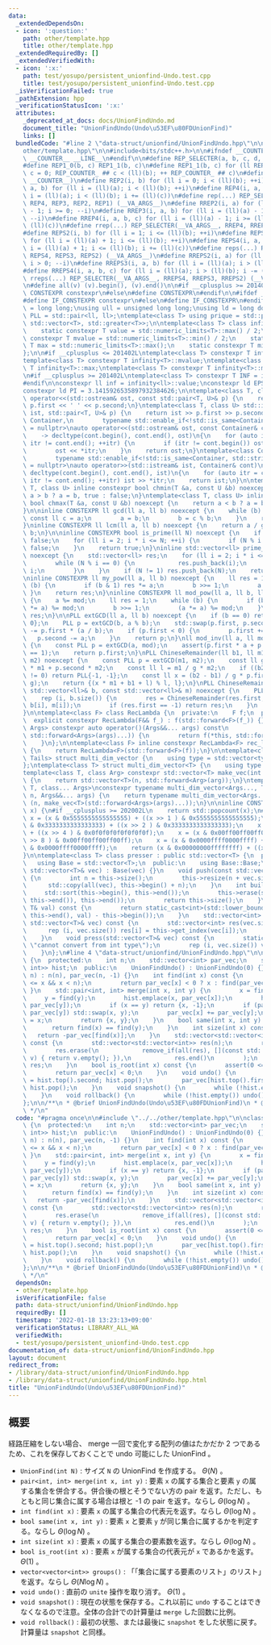 ```yaml
---
data:
  _extendedDependsOn:
  - icon: ':question:'
    path: other/template.hpp
    title: other/template.hpp
  _extendedRequiredBy: []
  _extendedVerifiedWith:
  - icon: ':x:'
    path: test/yosupo/persistent_unionfind-Undo.test.cpp
    title: test/yosupo/persistent_unionfind-Undo.test.cpp
  _isVerificationFailed: true
  _pathExtension: hpp
  _verificationStatusIcon: ':x:'
  attributes:
    _deprecated_at_docs: docs/UnionFindUndo.md
    document_title: "UnionFindUndo(Undo\u53EF\u80FDUnionFind)"
    links: []
  bundledCode: "#line 2 \"data-struct/unionfind/UnionFindUndo.hpp\"\n\n#line 2 \"\
    other/template.hpp\"\n\n#include<bits/stdc++.h>\n\n#ifndef __COUNTER__\n#define\
    \ __COUNTER__ __LINE__\n#endif\n\n#define REP_SELECTER(a, b, c, d, e, ...) e\n\
    #define REP1_0(b, c) REP1_1(b, c)\n#define REP1_1(b, c) for (ll REP_COUNTER_ ##\
    \ c = 0; REP_COUNTER_ ## c < (ll)(b); ++ REP_COUNTER_ ## c)\n#define REP1(b) REP1_0(b,\
    \ __COUNTER__)\n#define REP2(i, b) for (ll i = 0; i < (ll)(b); ++i)\n#define REP3(i,\
    \ a, b) for (ll i = (ll)(a); i < (ll)(b); ++i)\n#define REP4(i, a, b, c) for (ll\
    \ i = (ll)(a); i < (ll)(b); i += (ll)(c))\n#define rep(...) REP_SELECTER(__VA_ARGS__,\
    \ REP4, REP3, REP2, REP1) (__VA_ARGS__)\n#define RREP2(i, a) for (ll i = (ll)(a)\
    \ - 1; i >= 0; --i)\n#define RREP3(i, a, b) for (ll i = (ll)(a) - 1; i >= (ll)(b);\
    \ --i)\n#define RREP4(i, a, b, c) for (ll i = (ll)(a) - 1; i >= (ll)(b); i -=\
    \ (ll)(c))\n#define rrep(...) REP_SELECTER(__VA_ARGS__, RREP4, RREP3, RREP2) (__VA_ARGS__)\n\
    #define REPS2(i, b) for (ll i = 1; i <= (ll)(b); ++i)\n#define REPS3(i, a, b)\
    \ for (ll i = (ll)(a) + 1; i <= (ll)(b); ++i)\n#define REPS4(i, a, b, c) for (ll\
    \ i = (ll)(a) + 1; i <= (ll)(b); i += (ll)(c))\n#define reps(...) REP_SELECTER(__VA_ARGS__,\
    \ REPS4, REPS3, REPS2) (__VA_ARGS__)\n#define RREPS2(i, a) for (ll i = (ll)(a);\
    \ i > 0; --i)\n#define RREPS3(i, a, b) for (ll i = (ll)(a); i > (ll)(b); --i)\n\
    #define RREPS4(i, a, b, c) for (ll i = (ll)(a); i > (ll)(b); i -= (ll)(c))\n#define\
    \ rreps(...) REP_SELECTER(__VA_ARGS__, RREPS4, RREPS3, RREPS2) (__VA_ARGS__)\n\
    \n#define all(v) (v).begin(), (v).end()\n\n#if __cplusplus >= 201402L\n#define\
    \ CONSTEXPR constexpr\n#else\n#define CONSTEXPR\n#endif\n\n#ifdef __cpp_if_constexpr\n\
    #define IF_CONSTEXPR constexpr\n#else\n#define IF_CONSTEXPR\n#endif\n\nusing ll\
    \ = long long;\nusing ull = unsigned long long;\nusing ld = long double;\nusing\
    \ PLL = std::pair<ll, ll>;\ntemplate<class T> using prique = std::priority_queue<T,\
    \ std::vector<T>, std::greater<T>>;\n\ntemplate<class T> class infinity {\n  public:\n\
    \    static constexpr T value = std::numeric_limits<T>::max() / 2;\n    static\
    \ constexpr T mvalue = std::numeric_limits<T>::min() / 2;\n    static constexpr\
    \ T max = std::numeric_limits<T>::max();\n    static constexpr T min = std::numeric_limits<T>::min();\n\
    };\n\n#if __cplusplus <= 201402L\ntemplate<class T> constexpr T infinity<T>::value;\n\
    template<class T> constexpr T infinity<T>::mvalue;\ntemplate<class T> constexpr\
    \ T infinity<T>::max;\ntemplate<class T> constexpr T infinity<T>::min;\n#endif\n\
    \n#if __cplusplus >= 201402L\ntemplate<class T> constexpr T INF = infinity<T>::value;\n\
    #endif\n\nconstexpr ll inf = infinity<ll>::value;\nconstexpr ld EPS = 1e-8;\n\
    constexpr ld PI = 3.1415926535897932384626;\n\ntemplate<class T, class U> std::ostream&\
    \ operator<<(std::ostream& ost, const std::pair<T, U>& p) {\n    return ost <<\
    \ p.first << ' ' << p.second;\n}\ntemplate<class T, class U> std::istream& operator>>(std::istream&\
    \ ist, std::pair<T, U>& p) {\n    return ist >> p.first >> p.second;\n}\n\ntemplate<class\
    \ Container,\n        typename std::enable_if<!std::is_same<Container, std::string>::value>::type*\
    \ = nullptr>\nauto operator<<(std::ostream& ost, const Container& cont)\n    \
    \    -> decltype(cont.begin(), cont.end(), ost)\n{\n    for (auto itr = cont.begin();\
    \ itr != cont.end(); ++itr) {\n        if (itr != cont.begin()) ost << ' ';\n\
    \        ost << *itr;\n    }\n    return ost;\n}\ntemplate<class Container,\n\
    \        typename std::enable_if<!std::is_same<Container, std::string>::value>::type*\
    \ = nullptr>\nauto operator>>(std::istream& ist, Container& cont)\n        ->\
    \ decltype(cont.begin(), cont.end(), ist)\n{\n    for (auto itr = cont.begin();\
    \ itr != cont.end(); ++itr) ist >> *itr;\n    return ist;\n}\n\ntemplate<class\
    \ T, class U> inline constexpr bool chmin(T &a, const U &b) noexcept {\n    return\
    \ a > b ? a = b, true : false;\n}\ntemplate<class T, class U> inline constexpr\
    \ bool chmax(T &a, const U &b) noexcept {\n    return a < b ? a = b, true : false;\n\
    }\n\ninline CONSTEXPR ll gcd(ll a, ll b) noexcept {\n    while (b) {\n       \
    \ const ll c = a;\n        a = b;\n        b = c % b;\n    }\n    return a;\n\
    }\ninline CONSTEXPR ll lcm(ll a, ll b) noexcept {\n    return a / gcd(a, b) *\
    \ b;\n}\n\ninline CONSTEXPR bool is_prime(ll N) noexcept {\n    if (N <= 1) return\
    \ false;\n    for (ll i = 2; i * i <= N; ++i) {\n        if (N % i == 0) return\
    \ false;\n    }\n    return true;\n}\ninline std::vector<ll> prime_factor(ll N)\
    \ noexcept {\n    std::vector<ll> res;\n    for (ll i = 2; i * i <= N; ++i) {\n\
    \        while (N % i == 0) {\n            res.push_back(i);\n            N /=\
    \ i;\n        }\n    }\n    if (N != 1) res.push_back(N);\n    return res;\n}\n\
    \ninline CONSTEXPR ll my_pow(ll a, ll b) noexcept {\n    ll res = 1;\n    while\
    \ (b) {\n        if (b & 1) res *= a;\n        b >>= 1;\n        a *= a;\n   \
    \ }\n    return res;\n}\ninline CONSTEXPR ll mod_pow(ll a, ll b, ll mod) noexcept\
    \ {\n    a %= mod;\n    ll res = 1;\n    while (b) {\n        if (b & 1) (res\
    \ *= a) %= mod;\n        b >>= 1;\n        (a *= a) %= mod;\n    }\n    return\
    \ res;\n}\n\nPLL extGCD(ll a, ll b) noexcept {\n    if (b == 0) return PLL{1,\
    \ 0};\n    PLL p = extGCD(b, a % b);\n    std::swap(p.first, p.second);\n    p.second\
    \ -= p.first * (a / b);\n    if (p.first < 0) {\n        p.first += b;\n     \
    \   p.second -= a;\n    }\n    return p;\n}\nll mod_inv(ll a, ll mod) noexcept\
    \ {\n    const PLL p = extGCD(a, mod);\n    assert(p.first * a + p.second * mod\
    \ == 1);\n    return p.first;\n}\nPLL ChineseRemainder(ll b1, ll m1, ll b2, ll\
    \ m2) noexcept {\n    const PLL p = extGCD(m1, m2);\n    const ll g = p.first\
    \ * m1 + p.second * m2;\n    const ll l = m1 / g * m2;\n    if ((b2 - b1) % g\
    \ != 0) return PLL{-1, -1};\n    const ll x = (b2 - b1) / g * p.first % (m2 /\
    \ g);\n    return {(x * m1 + b1 + l) % l, l};\n}\nPLL ChineseRemainders(const\
    \ std::vector<ll>& b, const std::vector<ll>& m) noexcept {\n    PLL res{0, 1};\n\
    \    rep (i, b.size()) {\n        res = ChineseRemainder(res.first, res.second,\
    \ b[i], m[i]);\n        if (res.first == -1) return res;\n    }\n    return res;\n\
    }\n\ntemplate<class F> class RecLambda {\n  private:\n    F f;\n  public:\n  \
    \  explicit constexpr RecLambda(F&& f_) : f(std::forward<F>(f_)) {}\n    template<class...\
    \ Args> constexpr auto operator()(Args&&... args) const\n            -> decltype(f(*this,\
    \ std::forward<Args>(args)...)) {\n        return f(*this, std::forward<Args>(args)...);\n\
    \    }\n};\n\ntemplate<class F> inline constexpr RecLambda<F> rec_lambda(F&& f)\
    \ {\n    return RecLambda<F>(std::forward<F>(f));\n}\n\ntemplate<class Head, class...\
    \ Tails> struct multi_dim_vector {\n    using type = std::vector<typename multi_dim_vector<Tails...>::type>;\n\
    };\ntemplate<class T> struct multi_dim_vector<T> {\n    using type = T;\n};\n\n\
    template<class T, class Arg> constexpr std::vector<T> make_vec(int n, Arg&& arg)\
    \ {\n    return std::vector<T>(n, std::forward<Arg>(arg));\n}\ntemplate<class\
    \ T, class... Args>\nconstexpr typename multi_dim_vector<Args..., T>::type make_vec(int\
    \ n, Args&&... args) {\n    return typename multi_dim_vector<Args..., T>::type\
    \ (n, make_vec<T>(std::forward<Args>(args)...));\n}\n\ninline CONSTEXPR int popcnt(ull\
    \ x) {\n#if __cplusplus >= 202002L\n    return std::popcount(x);\n#endif\n   \
    \ x = (x & 0x5555555555555555) + ((x >> 1 ) & 0x5555555555555555);\n    x = (x\
    \ & 0x3333333333333333) + ((x >> 2 ) & 0x3333333333333333);\n    x = (x & 0x0f0f0f0f0f0f0f0f)\
    \ + ((x >> 4 ) & 0x0f0f0f0f0f0f0f0f);\n    x = (x & 0x00ff00ff00ff00ff) + ((x\
    \ >> 8 ) & 0x00ff00ff00ff00ff);\n    x = (x & 0x0000ffff0000ffff) + ((x >> 16)\
    \ & 0x0000ffff0000ffff);\n    return (x & 0x00000000ffffffff) + ((x >> 32) & 0x00000000ffffffff);\n\
    }\n\ntemplate<class T> class presser : public std::vector<T> {\n  private:\n \
    \   using Base = std::vector<T>;\n  public:\n    using Base::Base;\n    presser(const\
    \ std::vector<T>& vec) : Base(vec) {}\n    void push(const std::vector<T>& vec)\
    \ {\n        int n = this->size();\n        this->resize(n + vec.size());\n  \
    \      std::copy(all(vec), this->begin() + n);\n    }\n    int build() {\n   \
    \     std::sort(this->begin(), this->end());\n        this->erase(std::unique(this->begin(),\
    \ this->end()), this->end());\n        return this->size();\n    }\n    int get_index(const\
    \ T& val) const {\n        return static_cast<int>(std::lower_bound(this->begin(),\
    \ this->end(), val) - this->begin());\n    }\n    std::vector<int> pressed(const\
    \ std::vector<T>& vec) const {\n        std::vector<int> res(vec.size());\n  \
    \      rep (i, vec.size()) res[i] = this->get_index(vec[i]);\n        return res;\n\
    \    }\n    void press(std::vector<T>& vec) const {\n        static_assert(std::is_integral<T>::value,\
    \ \"cannot convert from int type\");\n        rep (i, vec.size()) vec[i] = this->get_index(vec[i]);\n\
    \    }\n};\n#line 4 \"data-struct/unionfind/UnionFindUndo.hpp\"\n\nclass UnionFindUndo\
    \ {\n  protected:\n    int n;\n    std::vector<int> par_vec;\n    std::stack<std::pair<int,\
    \ int>> hist;\n  public:\n    UnionFindUndo() : UnionFindUndo(0) {}\n    UnionFindUndo(int\
    \ n) : n(n), par_vec(n, -1) {}\n    int find(int x) const {\n        assert(0\
    \ <= x && x < n);\n        return par_vec[x] < 0 ? x : find(par_vec[x]);\n   \
    \ }\n    std::pair<int, int> merge(int x, int y) {\n        x = find(x);\n   \
    \     y = find(y);\n        hist.emplace(x, par_vec[x]);\n        hist.emplace(y,\
    \ par_vec[y]);\n        if (x == y) return {x, -1};\n        if (par_vec[x] >\
    \ par_vec[y]) std::swap(x, y);\n        par_vec[x] += par_vec[y];\n        par_vec[y]\
    \ = x;\n        return {x, y};\n    }\n    bool same(int x, int y) const {\n \
    \       return find(x) == find(y);\n    }\n    int size(int x) const {\n     \
    \   return -par_vec[find(x)];\n    }\n    std::vector<std::vector<int>> groups()\
    \ const {\n        std::vector<std::vector<int>> res(n);\n        rep (i, n) res[find(i)].push_back(i);\n\
    \        res.erase(\n            remove_if(all(res), [](const std::vector<int>&\
    \ v) { return v.empty(); }),\n            res.end()\n        );\n        return\
    \ res;\n    }\n    bool is_root(int x) const {\n        assert(0 <= x && x < n);\n\
    \        return par_vec[x] < 0;\n    }\n    void undo() {\n        par_vec[hist.top().first]\
    \ = hist.top().second; hist.pop();\n        par_vec[hist.top().first] = hist.top().second;\
    \ hist.pop();\n    }\n    void snapshot() {\n        while (!hist.empty()) hist.pop();\n\
    \    }\n    void rollback() {\n        while (!hist.empty()) undo();\n    }\n\
    };\n\n/**\n * @brief UnionFindUndo(Undo\u53EF\u80FDUnionFind)\n * @docs docs/UnionFindUndo.md\n\
    \ */\n"
  code: "#pragma once\n\n#include \"../../other/template.hpp\"\n\nclass UnionFindUndo\
    \ {\n  protected:\n    int n;\n    std::vector<int> par_vec;\n    std::stack<std::pair<int,\
    \ int>> hist;\n  public:\n    UnionFindUndo() : UnionFindUndo(0) {}\n    UnionFindUndo(int\
    \ n) : n(n), par_vec(n, -1) {}\n    int find(int x) const {\n        assert(0\
    \ <= x && x < n);\n        return par_vec[x] < 0 ? x : find(par_vec[x]);\n   \
    \ }\n    std::pair<int, int> merge(int x, int y) {\n        x = find(x);\n   \
    \     y = find(y);\n        hist.emplace(x, par_vec[x]);\n        hist.emplace(y,\
    \ par_vec[y]);\n        if (x == y) return {x, -1};\n        if (par_vec[x] >\
    \ par_vec[y]) std::swap(x, y);\n        par_vec[x] += par_vec[y];\n        par_vec[y]\
    \ = x;\n        return {x, y};\n    }\n    bool same(int x, int y) const {\n \
    \       return find(x) == find(y);\n    }\n    int size(int x) const {\n     \
    \   return -par_vec[find(x)];\n    }\n    std::vector<std::vector<int>> groups()\
    \ const {\n        std::vector<std::vector<int>> res(n);\n        rep (i, n) res[find(i)].push_back(i);\n\
    \        res.erase(\n            remove_if(all(res), [](const std::vector<int>&\
    \ v) { return v.empty(); }),\n            res.end()\n        );\n        return\
    \ res;\n    }\n    bool is_root(int x) const {\n        assert(0 <= x && x < n);\n\
    \        return par_vec[x] < 0;\n    }\n    void undo() {\n        par_vec[hist.top().first]\
    \ = hist.top().second; hist.pop();\n        par_vec[hist.top().first] = hist.top().second;\
    \ hist.pop();\n    }\n    void snapshot() {\n        while (!hist.empty()) hist.pop();\n\
    \    }\n    void rollback() {\n        while (!hist.empty()) undo();\n    }\n\
    };\n\n/**\n * @brief UnionFindUndo(Undo\u53EF\u80FDUnionFind)\n * @docs docs/UnionFindUndo.md\n\
    \ */\n"
  dependsOn:
  - other/template.hpp
  isVerificationFile: false
  path: data-struct/unionfind/UnionFindUndo.hpp
  requiredBy: []
  timestamp: '2022-01-18 13:23:13+09:00'
  verificationStatus: LIBRARY_ALL_WA
  verifiedWith:
  - test/yosupo/persistent_unionfind-Undo.test.cpp
documentation_of: data-struct/unionfind/UnionFindUndo.hpp
layout: document
redirect_from:
- /library/data-struct/unionfind/UnionFindUndo.hpp
- /library/data-struct/unionfind/UnionFindUndo.hpp.html
title: "UnionFindUndo(Undo\u53EF\u80FDUnionFind)"
---
```

## 概要

経路圧縮をしない場合、 merge 一回で変化する配列の値はたかだか $2$ つであるため、これを保存しておくことで undo 可能にした UnionFind 。

- `UnionFind(int N)` : サイズ `N` の UnionFind を作成する。 $\Theta(N)$ 。
- `pair<int, int> merge(int x, int y)` : 要素 `x` の属する集合と要素 `y` の属する集合を併合する。併合後の根とそうでない方の pair を返す。ただし、もともと同じ集合に属する場合は根と -1 の pair を返す。ならし $\Theta(\log N)$ 。
- `int find(int x)` : 要素 `x` の属する集合の代表元を返す。ならし $\Theta(\log N)$ 。
- `bool same(int x, int y)` : 要素 `x` と要素 `y` が同じ集合に属するかを判定する。ならし $\Theta(\log N)$ 。
- `int size(int x)` : 要素 `x` の属する集合の要素数を返す。ならし $\Theta(\log N)$ 。
- `bool is_root(int x)` : 要素 `x` が属する集合の代表元が `x` であるかを返す。 $\Theta(1)$ 。
- `vector<vector<int>> groups()` : 「「集合に属する要素のリスト」のリスト」を返す。ならし $\Theta(N\log N)$ 。
- `void undo()` : 直前の `unite` 操作を取り消す。 $\Theta(1)$ 。
- `void snapshot()` : 現在の状態を保存する。これ以前に `undo` することはできなくなるので注意。全体の合計での計算量は `merge` した回数に比例。
- `void rollback()` : 最初の状態、または最後に `snapshot` をした状態に戻す。計算量は `snapshot` と同様。

